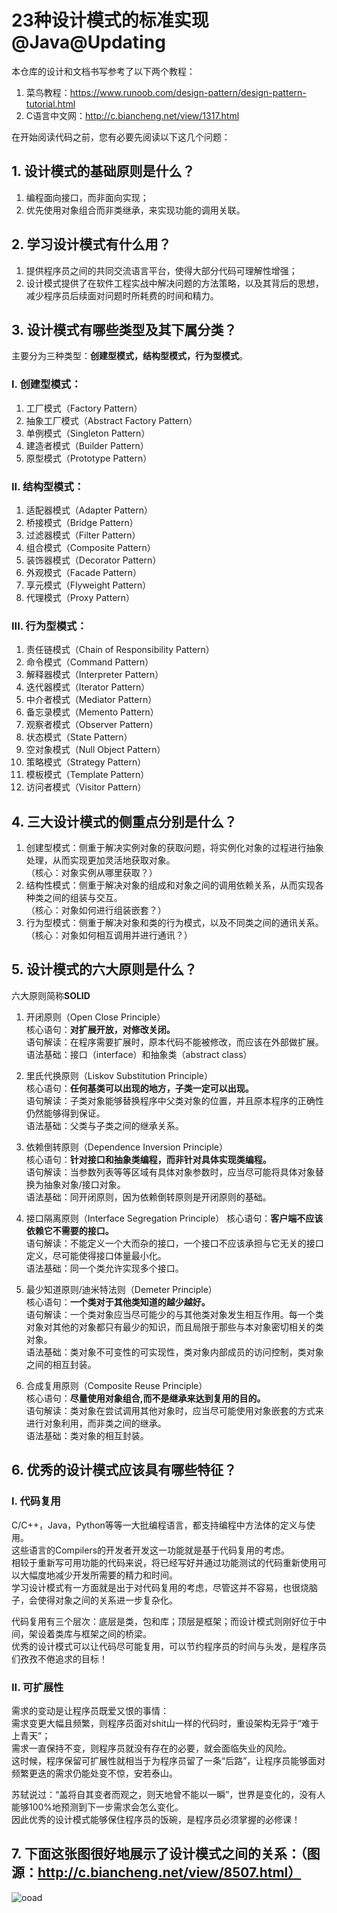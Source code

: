 # 23种设计模式的标准实现@Java@Updating
本仓库的设计和文档书写参考了以下两个教程：        
1. 菜鸟教程：https://www.runoob.com/design-pattern/design-pattern-tutorial.html      
2. C语言中文网：http://c.biancheng.net/view/1317.html     

   
在开始阅读代码之前，您有必要先阅读以下这几个问题：    
## 1. 设计模式的基础原则是什么？
1. 编程面向接口，而非面向实现；    
2. 优先使用对象组合而非类继承，来实现功能的调用关联。   
    
## 2. 学习设计模式有什么用？
1. 提供程序员之间的共同交流语言平台，使得大部分代码可理解性增强；    
2. 设计模式提供了在软件工程实战中解决问题的方法策略，以及其背后的思想，减少程序员后续面对问题时所耗费的时间和精力。   
    
## 3. 设计模式有哪些类型及其下属分类？
主要分为三种类型：**创建型模式，结构型模式，行为型模式**。    
    
### I. 创建型模式： 
1. 工厂模式（Factory Pattern）     
2. 抽象工厂模式（Abstract Factory Pattern）    
3. 单例模式（Singleton Pattern）    
4. 建造者模式（Builder Pattern）   
5. 原型模式（Prototype Pattern）    
    
### II. 结构型模式：    
1. 适配器模式（Adapter Pattern）    
2. 桥接模式（Bridge Pattern）     
3. 过滤器模式（Filter Pattern）    
4. 组合模式（Composite Pattern）    
5. 装饰器模式（Decorator Pattern）     
6. 外观模式（Facade Pattern）     
7. 享元模式（Flyweight Pattern）     
8. 代理模式（Proxy Pattern）    
    
### III. 行为型模式：     
1. 责任链模式（Chain of Responsibility Pattern）   
2. 命令模式（Command Pattern）    
3. 解释器模式（Interpreter Pattern）     
4. 迭代器模式（Iterator Pattern）    
5. 中介者模式（Mediator Pattern）    
6. 备忘录模式（Memento Pattern）    
7. 观察者模式（Observer Pattern）    
8. 状态模式（State Pattern）    
9. 空对象模式（Null Object Pattern）    
10. 策略模式（Strategy Pattern）    
11. 模板模式（Template Pattern）    
12. 访问者模式（Visitor Pattern）    

## 4. 三大设计模式的侧重点分别是什么？
1. 创建型模式：侧重于解决实例对象的获取问题，将实例化对象的过程进行抽象处理，从而实现更加灵活地获取对象。     
（核心：对象实例从哪里获取？）     
3. 结构性模式：侧重于解决对象的组成和对象之间的调用依赖关系，从而实现各种类之间的组装与交互。    
（核心：对象如何进行组装嵌套？）    
5. 行为型模式：侧重于解决对象和类的行为模式，以及不同类之间的通讯关系。    
（核心：对象如何相互调用并进行通讯？）    

## 5. 设计模式的六大原则是什么？   
六大原则简称**SOLID**
    
1. 开闭原则（Open Close Principle）        
核心语句：**对扩展开放，对修改关闭。**    
语句解读：在程序需要扩展时，原本代码不能被修改，而应该在外部做扩展。    
语法基础：接口（interface）和抽象类（abstract class）
     
2. 里氏代换原则（Liskov Substitution Principle）    
核心语句：**任何基类可以出现的地方，子类一定可以出现。**    
语句解读：子类对象能够替换程序中父类对象的位置，并且原本程序的正确性仍然能够得到保证。    
语法基础：父类与子类之间的继承关系。   
     
3. 依赖倒转原则（Dependence Inversion Principle）     
核心语句：**针对接口和抽象类编程，而非针对具体实现类编程。**    
语句解读：当参数列表等等区域有具体对象参数时，应当尽可能将具体对象替换为抽象对象/接口对象。    
语法基础：同开闭原则，因为依赖倒转原则是开闭原则的基础。    
    
4. 接口隔离原则（Interface Segregation Principle）
核心语句：**客户端不应该依赖它不需要的接口。**    
语句解读：不能定义一个大而杂的接口，一个接口不应该承担与它无关的接口定义，尽可能使得接口体量最小化。    
语法基础：同一个类允许实现多个接口。     
     
5. 最少知道原则/迪米特法则（Demeter Principle）    
核心语句：**一个类对于其他类知道的越少越好。**    
语句解读：一个类对象应当尽可能少的与其他类对象发生相互作用。每一个类对象对其他的对象都只有最少的知识，而且局限于那些与本对象密切相关的类对象。    
语法基础：类对象不可变性的可实现性，类对象内部成员的访问控制，类对象之间的相互封装。    
     
6. 合成复用原则（Composite Reuse Principle）    
核心语句：**尽量使用对象组合,而不是继承来达到复用的目的。**    
语句解读：类对象在尝试调用其他对象时，应当尽可能使用对象嵌套的方式来进行对象利用，而非类之间的继承。   
语法基础：类对象的相互封装。    

## 6. 优秀的设计模式应该具有哪些特征？
### I. 代码复用
C/C++，Java，Python等等一大批编程语言，都支持编程中方法体的定义与使用。      
这些语言的Compilers的开发者开发这一功能就是基于代码复用的考虑。     
相较于重新写可用功能的代码来说，将已经写好并通过功能测试的代码重新使用可以大幅度地减少开发所需要的精力和时间。      
学习设计模式有一方面就是出于对代码复用的考虑，尽管这并不容易，也很烧脑子，会使得对象之间的关系进一步复杂化。       
     
代码复用有三个层次：底层是类，包和库；顶层是框架；而设计模式则刚好位于中间，架设着类库与框架之间的桥梁。      
优秀的设计模式可以让代码尽可能复用，可以节约程序员的时间与头发，是程序员们孜孜不倦追求的目标！

### II. 可扩展性
需求的变动是让程序员既爱又恨的事情：      
需求变更大幅且频繁，则程序员面对shit山一样的代码时，重设架构无异于“难于上青天”；      
需求一直保持不变，则程序员就没有存在的必要，就会面临失业的风险。     
这时候，程序保留可扩展性就相当于为程序员留了一条“后路”，让程序员能够面对频繁更迭的需求仍能处变不惊，安若泰山。   
      
苏轼说过：“盖将自其变者而观之，则天地曾不能以一瞬”，世界是变化的，没有人能够100%地预测到下一步需求会怎么变化。       
因此优秀的设计模式能够保住程序员的饭碗，是程序员必须掌握的必修课！

## 7. 下面这张图很好地展示了设计模式之间的关系：（图源：http://c.biancheng.net/view/8507.html）
![ooad](https://user-images.githubusercontent.com/64548919/131946681-68eb2f47-0b26-437f-b57c-05c810b4495a.png)
